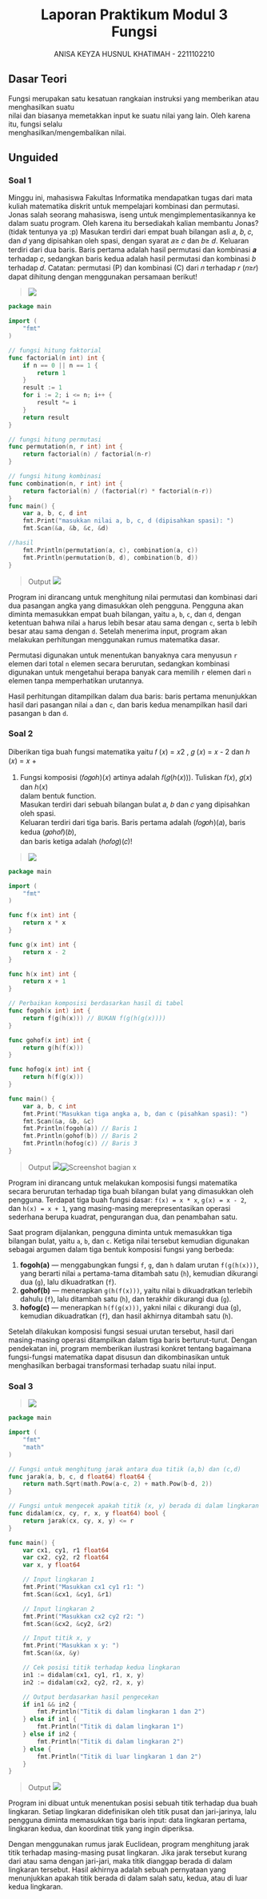 # <h1 align="center">Laporan Praktikum Modul 3 <br> Fungsi</h1>

<p align="center">ANISA KEYZA HUSNUL KHATIMAH - 2211102210</p>

  

## Dasar Teori

Fungsi merupakan satu kesatuan rangkaian instruksi yang memberikan atau menghasilkan suatu  
nilai dan biasanya memetakkan input ke suatu nilai yang lain. Oleh karena itu, fungsi selalu  
menghasilkan/mengembalikan nilai.

## Unguided


### Soal 1

 Minggu ini, mahasiswa Fakultas Informatika mendapatkan tugas dari mata kuliah matematika diskrit untuk mempelajari kombinasi dan permutasi. Jonas salah seorang mahasiswa, iseng untuk mengimplementasikannya ke dalam suatu program. Oleh karena itu bersediakah kalian membantu Jonas? (tidak tentunya ya :p) Masukan terdiri dari empat buah bilangan asli 𝑎, 𝑏, 𝑐, dan 𝑑 yang dipisahkan oleh spasi, dengan syarat 𝑎≥ 𝑐 dan 𝑏≥ 𝑑. Keluaran terdiri dari dua baris. Baris pertama adalah hasil permutasi dan kombinasi 𝒂 terhadap 𝑐, sedangkan baris kedua adalah hasil permutasi dan kombinasi 𝑏 terhadap 𝑑. Catatan: permutasi (P) dan kombinasi (C) dari 𝑛 terhadap 𝑟 (𝑛≥𝑟) dapat dihitung dengan menggunakan persamaan berikut!

> ![](soal/Soal1.png)

```go
package main

import (
    "fmt"
)

// fungsi hitung faktorial
func factorial(n int) int {
    if n == 0 || n == 1 {
        return 1
    }
    result := 1
    for i := 2; i <= n; i++ {
        result *= i
    }
    return result
}

// fungsi hitung permutasi
func permutation(n, r int) int {
    return factorial(n) / factorial(n-r)
}

// fungsi hitung kombinasi
func combination(n, r int) int {
    return factorial(n) / (factorial(r) * factorial(n-r))
}
func main() {
    var a, b, c, d int
    fmt.Print("masukkan nilai a, b, c, d (dipisahkan spasi): ")
    fmt.Scan(&a, &b, &c, &d)

//hasil
    fmt.Println(permutation(a, c), combination(a, c))
    fmt.Println(permutation(b, d), combination(b, d))
}
```

> Output
> ![](output/Jawaban1.png)

Program ini dirancang untuk menghitung nilai permutasi dan kombinasi dari dua pasangan angka yang dimasukkan oleh pengguna. Pengguna akan diminta memasukkan empat buah bilangan, yaitu `a`, `b`, `c`, dan `d`, dengan ketentuan bahwa nilai `a` harus lebih besar atau sama dengan `c`, serta `b` lebih besar atau sama dengan `d`. Setelah menerima input, program akan melakukan perhitungan menggunakan rumus matematika dasar.

Permutasi digunakan untuk menentukan banyaknya cara menyusun `r` elemen dari total `n` elemen secara berurutan, sedangkan kombinasi digunakan untuk mengetahui berapa banyak cara memilih `r` elemen dari `n` elemen tanpa memperhatikan urutannya.

Hasil perhitungan ditampilkan dalam dua baris: baris pertama menunjukkan hasil dari pasangan nilai `a` dan `c`, dan baris kedua menampilkan hasil dari pasangan `b` dan `d`.
  

### Soal 2

Diberikan tiga buah fungsi matematika yaitu 𝑓 (𝑥) = 𝑥2 , 𝑔 (𝑥) = 𝑥 - 2 dan ℎ (𝑥) = 𝑥 +  
1. Fungsi komposisi (𝑓𝑜𝑔𝑜ℎ)(𝑥) artinya adalah 𝑓(𝑔(ℎ(𝑥))). Tuliskan 𝑓(𝑥), 𝑔(𝑥) dan ℎ(𝑥)  
dalam bentuk function.  
Masukan terdiri dari sebuah bilangan bulat 𝑎, 𝑏 dan 𝑐 yang dipisahkan oleh spasi.  
Keluaran terdiri dari tiga baris. Baris pertama adalah (𝑓𝑜𝑔𝑜ℎ)(𝑎), baris kedua (𝑔𝑜ℎ𝑜𝑓)(𝑏),  
dan baris ketiga adalah (ℎ𝑜𝑓𝑜𝑔)(𝑐)!

> ![](soal/Soal2.png)
```go
package main

import (
    "fmt"
)

func f(x int) int {
    return x * x
}

func g(x int) int {
    return x - 2
}

func h(x int) int {
    return x + 1
}

// Perbaikan komposisi berdasarkan hasil di tabel
func fogoh(x int) int {
    return f(g(h(x))) // BUKAN f(g(h(g(x))))
}

func gohof(x int) int {
    return g(h(f(x)))
}

func hofog(x int) int {
    return h(f(g(x)))
}

func main() {
    var a, b, c int
    fmt.Print("Masukkan tiga angka a, b, dan c (pisahkan spasi): ")
    fmt.Scan(&a, &b, &c)
    fmt.Println(fogoh(a)) // Baris 1
    fmt.Println(gohof(b)) // Baris 2
    fmt.Println(hofog(c)) // Baris 3
}
```


> Output
>  ![](output/Jawaban2.png)![Screenshot bagian x](output/screenshot_soal2A.png)

Program ini dirancang untuk melakukan komposisi fungsi matematika secara berurutan terhadap tiga buah bilangan bulat yang dimasukkan oleh pengguna. Terdapat tiga buah fungsi dasar: `f(x) = x * x`, `g(x) = x - 2`, dan `h(x) = x + 1`, yang masing-masing merepresentasikan operasi sederhana berupa kuadrat, pengurangan dua, dan penambahan satu.

Saat program dijalankan, pengguna diminta untuk memasukkan tiga bilangan bulat, yaitu `a`, `b`, dan `c`. Ketiga nilai tersebut kemudian digunakan sebagai argumen dalam tiga bentuk komposisi fungsi yang berbeda:

1. **fogoh(a)** — menggabungkan fungsi `f`, `g`, dan `h` dalam urutan `f(g(h(x)))`, yang berarti nilai `a` pertama-tama ditambah satu (`h`), kemudian dikurangi dua (`g`), lalu dikuadratkan (`f`).
2. **gohof(b)** — menerapkan `g(h(f(x)))`, yaitu nilai `b` dikuadratkan terlebih dahulu (`f`), lalu ditambah satu (`h`), dan terakhir dikurangi dua (`g`).
3. **hofog(c)** — menerapkan `h(f(g(x)))`, yakni nilai `c` dikurangi dua (`g`), kemudian dikuadratkan (`f`), dan hasil akhirnya ditambah satu (`h`).

Setelah dilakukan komposisi fungsi sesuai urutan tersebut, hasil dari masing-masing operasi ditampilkan dalam tiga baris berturut-turut. Dengan pendekatan ini, program memberikan ilustrasi konkret tentang bagaimana fungsi-fungsi matematika dapat disusun dan dikombinasikan untuk menghasilkan berbagai transformasi terhadap suatu nilai input.  



### Soal 3

> ![](soal/Soal3.png)


```go
package main

import (
    "fmt"
    "math"
)

// Fungsi untuk menghitung jarak antara dua titik (a,b) dan (c,d)
func jarak(a, b, c, d float64) float64 {
    return math.Sqrt(math.Pow(a-c, 2) + math.Pow(b-d, 2))
}

// Fungsi untuk mengecek apakah titik (x, y) berada di dalam lingkaran dengan pusat (cx, cy) dan radius r
func didalam(cx, cy, r, x, y float64) bool {
    return jarak(cx, cy, x, y) <= r
}

func main() {
    var cx1, cy1, r1 float64
    var cx2, cy2, r2 float64
    var x, y float64

    // Input lingkaran 1
    fmt.Print("Masukkan cx1 cy1 r1: ")
    fmt.Scan(&cx1, &cy1, &r1)

    // Input lingkaran 2
    fmt.Print("Masukkan cx2 cy2 r2: ")
    fmt.Scan(&cx2, &cy2, &r2)

    // Input titik x, y
    fmt.Print("Masukkan x y: ")
    fmt.Scan(&x, &y)

    // Cek posisi titik terhadap kedua lingkaran
    in1 := didalam(cx1, cy1, r1, x, y)
    in2 := didalam(cx2, cy2, r2, x, y)

    // Output berdasarkan hasil pengecekan
    if in1 && in2 {
        fmt.Println("Titik di dalam lingkaran 1 dan 2")
    } else if in1 {
        fmt.Println("Titik di dalam lingkaran 1")
    } else if in2 {
        fmt.Println("Titik di dalam lingkaran 2")
    } else {
        fmt.Println("Titik di luar lingkaran 1 dan 2")
    }
}
```


>Output
> ![](output/Jawaban3.png)

Program ini dibuat untuk menentukan posisi sebuah titik terhadap dua buah lingkaran. Setiap lingkaran didefinisikan oleh titik pusat dan jari-jarinya, lalu pengguna diminta memasukkan tiga baris input: data lingkaran pertama, lingkaran kedua, dan koordinat titik yang ingin diperiksa.

Dengan menggunakan rumus jarak Euclidean, program menghitung jarak titik terhadap masing-masing pusat lingkaran. Jika jarak tersebut kurang dari atau sama dengan jari-jari, maka titik dianggap berada di dalam lingkaran tersebut. Hasil akhirnya adalah sebuah pernyataan yang menunjukkan apakah titik berada di dalam salah satu, kedua, atau di luar kedua lingkaran.
